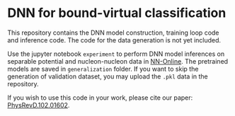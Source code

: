 # DNN for bound-virtual classification
This repository contains the DNN model construction, training loop code and inference code. The code for the data generation is not yet included.

Use the jupyter notebook `experiment` to perform DNN model inferences on separable potential and nucleon-nucleon data in <a href=http://nn-online.org> NN-Online</a>. The pretrained models are saved in `generalization` folder. If you want to skip the generation of validation dataset, you may upload the `.pkl` data in the repository.

If you wish to use this code in your work, please cite our paper:
<a href=https://journals.aps.org/prd/abstract/10.1103/PhysRevD.102.016024>PhysRevD.102.01602</a>.
